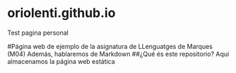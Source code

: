 # oriolenti.github.io
Test pagina personal

#Página web de ejemplo de la asignatura de LLenguatges de Marques (M04)
Además, hablaremos de Markdown
##¿Qué és este repositorio?
Aquí almacenamos la página web estática